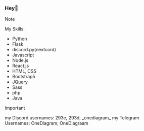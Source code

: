 ### Hey👋 
> [!NOTE]
> My Skills:
> - Python
> - Flask
> - discord.py(nextcord)
> - Javascript
> - Node.js
> - React.js
> - HTML, CSS
> - Bootstrap5
> - JQuery
> - Sass
> - php
> - Java

> [!IMPORTANT]
> my Discord usernames: 293e, 293d, \_onediagram\_
> my Telegram Usernames: OneDiagram, OneDiagraam
